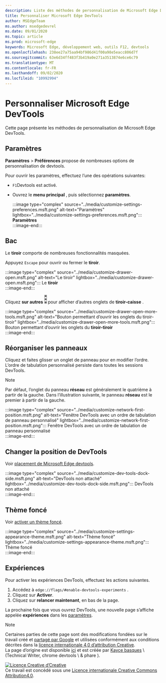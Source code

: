 ```yaml
---
description: Liste des méthodes de personnalisation de Microsoft Edge DevTools
title: Personnaliser Microsoft Edge DevTools
author: MSEdgeTeam
ms.author: msedgedevrel
ms.date: 09/01/2020
ms.topic: article
ms.prod: microsoft-edge
keywords: Microsoft Edge, développement web, outils F12, devtools
ms.openlocfilehash: 238ee27a75aa94bf986d41f00a98e5eacc806d7f
ms.sourcegitcommit: 63e6d34ff483f3b419a0e271a3513874e6ce6c79
ms.translationtype: MT
ms.contentlocale: fr-FR
ms.lasthandoff: 09/02/2020
ms.locfileid: "10992994"
---
```

<!-- Copyright Kayce Basques 

   Licensed under the Apache License, Version 2.0 (the "License");
   you may not use this file except in compliance with the License.
   You may obtain a copy of the License at

       https://www.apache.org/licenses/LICENSE-2.0

   Unless required by applicable law or agreed to in writing, software
   distributed under the License is distributed on an "AS IS" BASIS,
   WITHOUT WARRANTIES OR CONDITIONS OF ANY KIND, either express or implied.
   See the License for the specific language governing permissions and
   limitations under the License.  -->





# Personnaliser Microsoft Edge DevTools   

  

Cette page présente les méthodes de personnalisation de Microsoft Edge DevTools.  

## Paramètres   

**Paramètres**  >  **Préférences** propose de nombreuses options de personnalisation de devtools.  

Pour ouvrir les paramètres, effectuez l’une des opérations suivantes:  

*   `F1`Devtools est activé.  
*   Ouvrez le **menu principal** , puis sélectionnez **paramètres**.  
    
    :::image type="complex" source="../media/customize-settings-preferences.msft.png" alt-text="Paramètres" lightbox="../media/customize-settings-preferences.msft.png":::
       **Paramètres**  
    :::image-end:::  
    
## Bac   

Le **tiroir** comporte de nombreuses fonctionnalités masquées.  

Appuyez `Escape` pour ouvrir ou fermer le **tiroir**.  

:::image type="complex" source="../media/customize-drawer-open.msft.png" alt-text="Le tiroir" lightbox="../media/customize-drawer-open.msft.png":::
   Le **tiroir**  
:::image-end:::  

Cliquez **sur autres** ![ ][ImageMoreIcon] pour afficher d’autres onglets de **tiroir-caisse** .  

:::image type="complex" source="../media/customize-drawer-open-more-tools.msft.png" alt-text="Bouton permettant d’ouvrir les onglets du tiroir-tiroir" lightbox="../media/customize-drawer-open-more-tools.msft.png":::
   Bouton permettant d’ouvrir les onglets du **tiroir-tiroir**  
:::image-end:::  

## Réorganiser les panneaux   

Cliquez et faites glisser un onglet de panneau pour en modifier l’ordre.  L’ordre de tabulation personnalisé persiste dans toutes les sessions DevTools.  

> [!NOTE]
> Par défaut, l’onglet du panneau **réseau** est généralement le quatrième à partir de la gauche.  Dans l’illustration suivante, le panneau **réseau** est le premier à partir de la gauche.  

:::image type="complex" source="../media/customize-network-first-position.msft.png" alt-text="Fenêtre DevTools avec un ordre de tabulation de panneau personnalisé" lightbox="../media/customize-network-first-position.msft.png":::
   Fenêtre DevTools avec un ordre de tabulation de panneau personnalisé  
:::image-end:::  

## Changer la position de DevTools   

Voir [placement de Microsoft Edge devtools][DevToolsPlacement].  

:::image type="complex" source="../media/customize-dev-tools-dock-side.msft.png" alt-text="DevTools non attaché" lightbox="../media/customize-dev-tools-dock-side.msft.png":::
   DevTools non attaché  
:::image-end:::  

## Thème foncé   

Voir [activer un thème foncé][DarkTheme].  

:::image type="complex" source="../media/customize-settings-appearance-theme.msft.png" alt-text="Thème foncé" lightbox="../media/customize-settings-appearance-theme.msft.png":::
   Thème foncé  
:::image-end:::  

## Expériences   

Pour activer les expériences DevTools, effectuez les actions suivantes.  

1.  Accédez à `edge://flags/#enable-devtools-experiments` .  
1.  Cliquez sur **Activer**.  
1.  Cliquez sur **relancer maintenant**, en bas de la page.  

La prochaine fois que vous ouvrez DevTools, une nouvelle page s’affiche appelée **expériences** dans les [paramètres](#settings).  

<!--  
   

  
-->  

<!-- image links -->  

[ImageMoreIcon]: ../media/more-icon.msft.png  

<!-- links -->  

[DevToolsPlacement]: ./placement.md "Changer la position de Microsoft Edge DevTools Documents Microsoft"  
[DarkTheme]: ./dark-theme.md "Activer un thème foncé dans Microsoft Edge DevTools | Documents Microsoft"  

> [!NOTE]
> Certaines parties de cette page sont des modifications fondées sur le travail créé et [partagé par Google][GoogleSitePolicies] et utilisées conformément aux conditions décrites dans la [licence internationale 4,0 d’attribution Creative][CCA4IL].  
> La page d’origine est disponible [ici](https://developers.google.com/web/tools/chrome-devtools/customize/index) et est créée par [Kayce basques][KayceBasques] \ (Technical Writer, chrome devtools \ & phare \).  

[![Licence Creative d’Creative][CCby4Image]][CCA4IL]  
Ce travail est concédé sous une [Licence internationale Creative Commons Attribution4.0][CCA4IL].  

[CCA4IL]: https://creativecommons.org/licenses/by/4.0  
[CCby4Image]: https://i.creativecommons.org/l/by/4.0/88x31.png  
[GoogleSitePolicies]: https://developers.google.com/terms/site-policies  
[KayceBasques]: https://developers.google.com/web/resources/contributors/kaycebasques  
